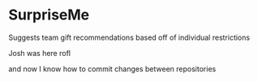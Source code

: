 # SurpriseMe
Suggests team gift recommendations based off of individual restrictions

Josh was here rofl

and now I know how to commit changes between repositories
